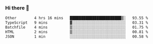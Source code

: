 ### Hi there 👋

<!--
**WShiBin/WShiBin** is a ✨ _special_ ✨ repository because its `README.md` (this file) appears on your GitHub profile.

Here are some ideas to get you started:

- 🔭 I’m currently working on ...
- 🌱 I’m currently learning ...
- 👯 I’m looking to collaborate on ...
- 🤔 I’m looking for help with ...
- 💬 Ask me about ...
- 📫 How to reach me: ...
- 😄 Pronouns: ...
- ⚡ Fun fact: ...
-->

<!--START_SECTION:waka-->

```txt
Other        4 hrs 16 mins   ███████████████████████▒░   93.55 %
TypeScript   9 mins          ▓░░░░░░░░░░░░░░░░░░░░░░░░   03.31 %
Batchfile    4 mins          ▒░░░░░░░░░░░░░░░░░░░░░░░░   01.75 %
HTML         2 mins          ▒░░░░░░░░░░░░░░░░░░░░░░░░   00.81 %
JSON         1 min           ░░░░░░░░░░░░░░░░░░░░░░░░░   00.58 %
```

<!--END_SECTION:waka-->
